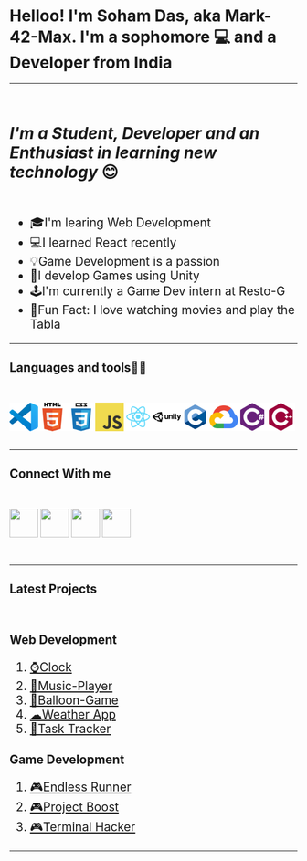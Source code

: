 <!-- Intro -->
#  Helloo! I'm Soham Das, aka Mark-42-Max. I'm a sophomore 💻 and a Developer from India 

---
<br>


<!-- Heading -->

# *I'm a  Student, Developer and an Enthusiast in learning new technology* 😊

<br>
<!-- UL -->
<ul style = "font-size: 1.5em">
    <li>🎓I'm learing Web Development</li>
    <li>💻I learned React recently</li>
    <li>💡Game Development is a passion</li>
    <li>🔶I develop Games using Unity</li>
    <li>🕹️I'm currently a Game Dev  intern at Resto-G</li>
    <li>🎥Fun Fact: I love watching movies and play the Tabla</li>
</ul>

---

<!-- Language -->

## Languages and tools💁‍♂️

<br>

[<img align="left" alt="Visual Studio Code" width="50px" src="https://raw.githubusercontent.com/github/explore/80688e429a7d4ef2fca1e82350fe8e3517d3494d/topics/visual-studio-code/visual-studio-code.png" />][linkedin]
[<img align="left" alt="HTML5" width="50px" src="https://raw.githubusercontent.com/github/explore/80688e429a7d4ef2fca1e82350fe8e3517d3494d/topics/html/html.png" />][linkedin]
[<img align="left" alt="HTML5" width="50px" src="https://raw.githubusercontent.com/github/explore/80688e429a7d4ef2fca1e82350fe8e3517d3494d/topics/css/css.png" />][linkedin]
[<img align="left" alt="HTML5" width="50px" src="https://raw.githubusercontent.com/github/explore/80688e429a7d4ef2fca1e82350fe8e3517d3494d/topics/javascript/javascript.png" />][linkedin]
[<img align="left" alt="HTML5" width="50px" src="https://raw.githubusercontent.com/github/explore/80688e429a7d4ef2fca1e82350fe8e3517d3494d/topics/react/react.png" />][linkedin]
[<img align="left" alt="HTML5" width="50px" src="https://raw.githubusercontent.com/github/explore/80688e429a7d4ef2fca1e82350fe8e3517d3494d/topics/unity/unity.png" />][linkedin]
[<img align="left" alt="HTML5" width="50px" src="https://raw.githubusercontent.com/github/explore/f3e22f0dca2be955676bc70d6214b95b13354ee8/topics/c/c.png" />][linkedin]
[<img align="left" alt="HTML5" width="50px" src="https://raw.githubusercontent.com/github/explore/f3e22f0dca2be955676bc70d6214b95b13354ee8/topics/google-cloud/google-cloud.png" />][linkedin]
[<img align="left" alt="HTML5" width="50px" src="https://raw.githubusercontent.com/devicons/devicon/2ae2a900d2f041da66e950e4d48052658d850630/icons/csharp/csharp-plain.svg" />][linkedin]
[<img align="left" alt="HTML5" width="50px" src="https://raw.githubusercontent.com/devicons/devicon/2ae2a900d2f041da66e950e4d48052658d850630/icons/cplusplus/cplusplus-plain.svg" />][linkedin]

<br>
<br>
<br>
<br>

---

<!-- Connect With me -->

## Connect With me

<br>

[<img height="50" width="50" src="https://cdn.jsdelivr.net/npm/simple-icons@v6/icons/facebook.svg" />][linkedin]
[<img height="50" width="50" src="https://cdn.jsdelivr.net/npm/simple-icons@v6/icons/linkedin.svg" />][linkedin]
[<img height="50" width="50" src="https://cdn.jsdelivr.net/npm/simple-icons@v6/icons/instagram.svg" />][linkedin]
[<img height="50" width="50" src="https://cdn.jsdelivr.net/npm/simple-icons@v6/icons/twitter.svg" />][linkedin]

<br>

---

<!-- Latest Projects -->

## Latest Projects

<br>

## Web Development

<ol style = "font-size: 1.5em">
    <li><a href=[linkedin]>⌚Clock</a></li>
    <li><a href=[linkedin]>🎵Music-Player</a></li>
    <li><a href=[linkedin]>🎈Balloon-Game</a></li>
    <li><a href=[linkedin]>☁Weather App</a></li>
    <li><a href=[linkedin]>📝Task Tracker</a></li>
</ol>

## Game Development

<ol style = "font-size: 1.5em">
    <li><a href=[linkedin]>🎮Endless Runner</a></li>
    <li><a href=[linkedin]>🎮Project Boost</a></li>
    <li><a href=[linkedin]>🎮Terminal Hacker</a></li>
</ol>

---
<!-- Links -->

[linkedin]: (https://www.linkedin.com/in/thedevsoham/)